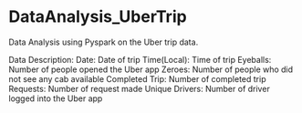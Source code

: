 # DataAnalysis_UberTrip

Data Analysis using Pyspark on the Uber trip data.

Data Description:
Date: Date of trip
Time(Local): Time of trip
Eyeballs: Number of people opened the Uber app
Zeroes: Number of people who did not see any cab available
Completed Trip: Number of completed trip
Requests: Number of request made
Unique Drivers: Number of driver logged into the Uber app

